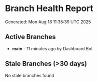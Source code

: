 # Branch Health Report
Generated: Mon Aug 18 11:35:39 UTC 2025

## Active Branches
- **main** - 11 minutes ago by Dashboard Bot

## Stale Branches (>30 days)
No stale branches found

